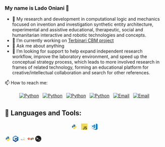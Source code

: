 ### My name is Lado Oniani 👋

<!-- **ladooniani/ladooniani** is a ✨ _special_ ✨ repository because its `README.md` (this file) appears on your GitHub profile. -->

- 💫  My research and development in computational logic and mechanics focused on invention and investigation synthetic entity architecture, experimental and assistive educational, therapeutic, social and humanitarian interactive and robotic technologies and concepts.
- 🔭 I’m currently working on [Terbinari CBM project](https://github.com/ladooniani/terbinari) 
- 💬 Ask me about anything
- 👯 I’m looking for support to help expand independent research workflow, improve the laboratory environment, and speed up the conceptual strategy process, which leads to more involved research in frames of related technology, forming an educational platform for creative/intellectual collaboration and search for other references. 

📫 How to reach me: 

<p align="center">
  <a href="https://www.linkedin.com/in/lado-oniani/" target="_blank" rel="noopener noreferrer"> <img src="https://cdn.jsdelivr.net/npm/simple-icons@v3/icons/linkedin.svg" alt="Python" height="20" style="vertical-align:top; margin:4px"></a>
 <a href="https://www.instagram.com/terbinari_cbm/" target="_blank" rel="noopener noreferrer"> <img src="https://cdn.jsdelivr.net/npm/simple-icons@v3/icons/instagram.svg" alt="Python" height="20" style="vertical-align:top; margin:4px"></a>
  <a href="https://www.facebook.com/socprofile/" target="_blank" rel="noopener noreferrer"> <img src="https://cdn.jsdelivr.net/npm/simple-icons@v3/icons/facebook.svg" alt="Python" height="20" style="vertical-align:top; margin:4px"></a>
  <a href="https://twitter.com/ArtificialToy" target="_blank" rel="noopener noreferrer"> <img src="https://cdn.jsdelivr.net/npm/simple-icons@v3/icons/twitter.svg" alt="Python" height="20" style="vertical-align:top; margin:4px"></a>
  <a href="https://www.youtube.com/channel/UC0Z161RgR5KpwPLvEDzkk9Q/featured"> <img src="https://cdn.jsdelivr.net/npm/simple-icons@v3/icons/youtube.svg" alt="Email" height="20" style="vertical-align:top; margin:4px"></a>
 <a href="mailto:ladooniani@gmail.com"> <img src="https://cdn.jsdelivr.net/npm/simple-icons@v3/icons/gmail.svg" alt="Email" height="20" style="vertical-align:top; margin:4px"></a>
</p>

## 🧰 Languages and Tools:

<p align="center">
<img src="https://raw.githubusercontent.com/github/explore/80688e429a7d4ef2fca1e82350fe8e3517d3494d/topics/python/python.png" alt="Python" height="20" style="vertical-align:top; margin:4px">
<img src="https://raw.githubusercontent.com/github/explore/80688e429a7d4ef2fca1e82350fe8e3517d3494d/topics/javascript/javascript.png" alt="Javascript" height="20" style="vertical-align:top; margin:4px">
<img src="https://raw.githubusercontent.com/github/explore/80688e429a7d4ef2fca1e82350fe8e3517d3494d/topics/visual-studio-code/visual-studio-code.png" alt="VS Code" height="20" style="vertical-align:top; margin:4px">
</p>

<code><img height="20" src="https://raw.githubusercontent.com/github/explore/80688e429a7d4ef2fca1e82350fe8e3517d3494d/topics/python/python.png"></code>
<code><img height="20" src="https://raw.githubusercontent.com/github/explore/80688e429a7d4ef2fca1e82350fe8e3517d3494d/topics/cpp/cpp.png"></code>
<code><img height="20" src="https://raw.githubusercontent.com/github/explore/80688e429a7d4ef2fca1e82350fe8e3517d3494d/topics/mysql/mysql.png"></code>
<code><img height="20" src="https://raw.githubusercontent.com/github/explore/80688e429a7d4ef2fca1e82350fe8e3517d3494d/topics/git/git.png"></code>
<code><img height="20" src="https://raw.githubusercontent.com/github/explore/80688e429a7d4ef2fca1e82350fe8e3517d3494d/topics/terminal/terminal.png"></code>

<!--
## ✉️ Find me on:
![GitHub stats](https://github-readme-stats.vercel.app/api?username=ladooniani&show_icons=true&theme=tokyonight)
<p align="center">
  <a href="https://www.linkedin.com/in/lado-oniani/" target="_blank" rel="noopener noreferrer"> <img src="https://cdn.jsdelivr.net/npm/simple-icons@v3/icons/linkedin.svg" alt="Python" height="20" style="vertical-align:top; margin:4px"></a>
 <a href="https://www.instagram.com/terbinari_cbm/" target="_blank" rel="noopener noreferrer"> <img src="https://cdn.jsdelivr.net/npm/simple-icons@v3/icons/instagram.svg" alt="Python" height="20" style="vertical-align:top; margin:4px"></a>
  <a href="https://www.facebook.com/socprofile/" target="_blank" rel="noopener noreferrer"> <img src="https://cdn.jsdelivr.net/npm/simple-icons@v3/icons/facebook.svg" alt="Python" height="20" style="vertical-align:top; margin:4px"></a>
  <a href="https://twitter.com/ArtificialToy" target="_blank" rel="noopener noreferrer"> <img src="https://cdn.jsdelivr.net/npm/simple-icons@v3/icons/twitter.svg" alt="Python" height="20" style="vertical-align:top; margin:4px"></a>
  <a href="https://www.youtube.com/channel/UC0Z161RgR5KpwPLvEDzkk9Q/featured"> <img src="https://cdn.jsdelivr.net/npm/simple-icons@v3/icons/youtube.svg" alt="Email" height="20" style="vertical-align:top; margin:4px"></a>
 <a href="mailto:ladooniani@gmail.com"> <img src="https://cdn.jsdelivr.net/npm/simple-icons@v3/icons/gmail.svg" alt="Email" height="20" style="vertical-align:top; margin:4px"></a>
</p>
-->

 
